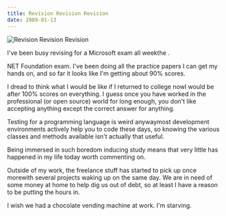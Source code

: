 ```yaml
---
title: Revision Revision Revision
date: 2009-01-13
---
```


![Revision Revision Revision](https://source.unsplash.com/vP3pnOoCiYE/1600x900)

I've been busy revising for a Microsoft exam all weekthe .

NET Foundation exam. I've been doing all the practice papers I can get my hands on, and so far it looks like I'm getting about 90% scores.

I dread to think what I would be like if I returned to college nowI would be after 100% scores on everything. I guess once you have worked in the professional (or open source) world for long enough, you don't like accepting anything except the correct answer for anything.

Testing for a programming language is weird anywaymost development environments actively help you to code these days, so knowing the various classes and methods available isn't actually that useful.

Being immersed in such boredom inducing study means that very little has happened in my life today worth commenting on.

Outside of my work, the freelance stuff has started to pick up once morewith several projects waking up on the same day. We are in need of some money at home to help dig us out of debt, so at least I have a reason to be putting the hours in.

I wish we had a chocolate vending machine at work. I'm starving.